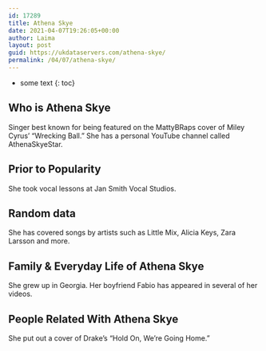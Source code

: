 ```yaml
---
id: 17289
title: Athena Skye
date: 2021-04-07T19:26:05+00:00
author: Laima
layout: post
guid: https://ukdataservers.com/athena-skye/
permalink: /04/07/athena-skye/
---
```


* some text
{: toc}


## Who is Athena Skye
                  
                  
                  
Singer best known for being featured on the MattyBRaps cover of Miley Cyrus&#8217; &#8220;Wrecking Ball.&#8221; She has a personal YouTube channel called AthenaSkyeStar.
                  
              
            
              
            
                
                
                
## Prior to Popularity
                  
                  
                  
She took vocal lessons at Jan Smith Vocal Studios.
                  
              
            
              
            
                
                
                
## Random data
                  
                  
                  
She has covered songs by artists such as Little Mix, Alicia Keys, Zara Larsson and more.
                  
              
            
              
            
                
                
                
## Family & Everyday Life of Athena Skye
                  
                  
                  
She grew up in Georgia. Her boyfriend Fabio has appeared in several of her videos.
                  
              
            
              
            
                
                
                
## People Related With Athena Skye
                  
                  
                  
She put out a cover of Drake&#8217;s &#8220;Hold On, We&#8217;re Going Home.&#8221;
                  
              
            
              
            
                
              
            
              
              
            
            
              
            
          
          
          